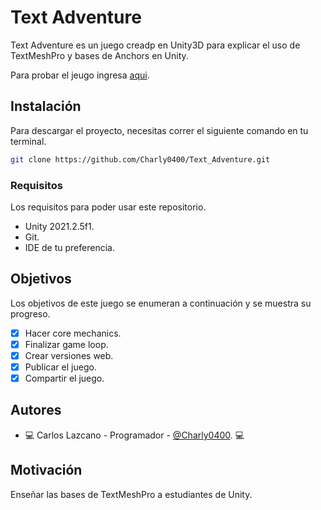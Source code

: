# Text Adventure


Text Adventure es un juego creadp en Unity3D para explicar el uso de TextMeshPro y bases de Anchors en Unity.

Para probar el jeugo ingresa [aqui](https://lazcarnitas.itch.io/text-adventure). 

## Instalación

Para descargar el proyecto, necesitas correr el siguiente comando en tu terminal.

```bash
git clone https://github.com/Charly0400/Text_Adventure.git
```

### Requisitos

Los requisitos para poder usar este repositorio.

* Unity 2021.2.5f1.
* Git.
* IDE de tu preferencia.

## Objetivos

Los objetivos de este juego se enumeran a continuación y se muestra su progreso.

- [x] Hacer core mechanics.
- [x] Finalizar game loop.
- [x] Crear versiones web.
- [x] Publicar el juego.
- [x] Compartir el juego.

## Autores

* :computer:  Carlos Lazcano - Programador - [@Charly0400](https://github.com/Charly0400). :computer:
  


## Motivación

Enseñar las bases de TextMeshPro a estudiantes de Unity.
